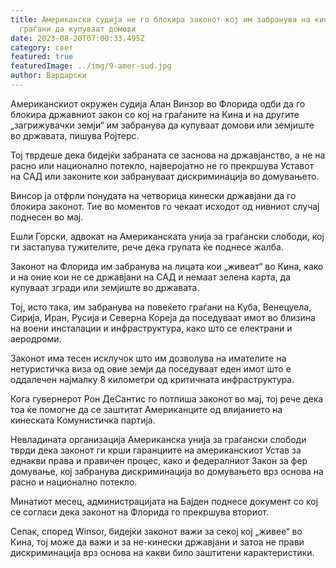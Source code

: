 ```yaml
---
title: Американски судија не го блокира законот кој им забранува на кинеските
  граѓани да купуваат домови
date: 2023-08-20T07:00:33.495Z
category: свет
featured: true
featuredImage: ../img/9-amer-sud.jpg
author: Вардарски
---
```

Американскиот окружен судија Алан Винзор во Флорида одби да го блокира државниот закон со кој на граѓаните на Кина и на другите „загрижувачки земји“ им забранува да купуваат домови или земјиште во државата, пишува Ројтерс.

Тој тврдеше дека бидејќи забраната се заснова на државјанство, а не на расно или национално потекло, најверојатно не го прекршува Уставот на САД или законите кои забрануваат дискриминација во домувањето.

Винсор ја отфрли понудата на четворица кинески државјани да го блокира законот. Тие во моментов го чекаат исходот од нивниот случај поднесен во мај.

Ешли Горски, адвокат на Американската унија за граѓански слободи, кој ги застапува тужителите, рече дека групата ќе поднесе жалба.

Законот на Флорида им забранува на лицата кои „живеат“ во Кина, како и на оние кои не се државјани на САД и немаат зелена карта, да купуваат згради или земјиште во државата.

Тој, исто така, им забранува на повеќето граѓани на Куба, Венецуела, Сирија, Иран, Русија и Северна Кореја да поседуваат имот во близина на воени инсталации и инфраструктура, како што се електрани и аеродроми.

Законот има тесен исклучок што им дозволува на имателите на нетуристичка виза од овие земји да поседуваат еден имот што е оддалечен најмалку 8 километри од критичната инфраструктура.

Кога гувернерот Рон ДеСантис го потпиша законот во мај, тој рече дека тоа ќе помогне да се заштитат Американците од влијанието на кинеската Комунистичка партија.

Невладината организација Американска унија за граѓански слободи тврди дека законот ги крши гаранциите на американскиот Устав за еднакви права и правичен процес, како и федералниот Закон за фер домување, кој забранува дискриминација во домувањето врз основа на расно и национално потекло.

Минатиот месец, администрацијата на Бајден поднесе документ со кој се согласи дека законот на Флорида го прекршува вториот.

Сепак, според Winsor, бидејќи законот важи за секој кој „живее“ во Кина, тој може да важи и за не-кинески државјани и затоа не прави дискриминација врз основа на какви било заштитени карактеристики.